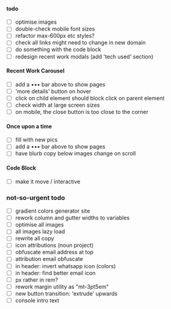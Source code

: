 #### todo
- [ ] optimise images
- [ ] double-check mobile font sizes
- [ ] refactor max-600px etc styles?
- [ ] check all links might need to change in new domain
- [ ] do something with the code block
- [ ] redesign recent work modals (add 'tech used' section)

#### Recent Work Carousel
- [ ] add a ••• bar above to show pages
- [ ] 'more details' button on hover
- [ ] click on child element should block click on parent element
- [ ] check width at large screen sizes
- [ ] on mobile, the close button is too close to the corner

#### Once upon a time
- [ ] fill with new pics
- [ ] add a ••• bar above to show pages
- [ ] have blurb copy below images change on scroll

#### Code Block
- [ ] make it move / interactive

### not-so-urgent todo
- [ ] gradient colors generator site
- [ ] rework column and gutter widths to variables
- [ ] optimise all images
- [ ] all images lazy load
- [ ] rewrite all copy
- [ ] icon attributions (noun project)
- [ ] obfuscate email address at top
- [ ] attribution email obfuscate
- [ ] in header: invert whatsapp icon (colors)
- [ ] in header: find better email icon
- [ ] px rather in rem?
- [ ] rework margin utility as "mt-3pt5em"
- [ ] new button transition: 'extrude' upwards
- [ ] console intro text